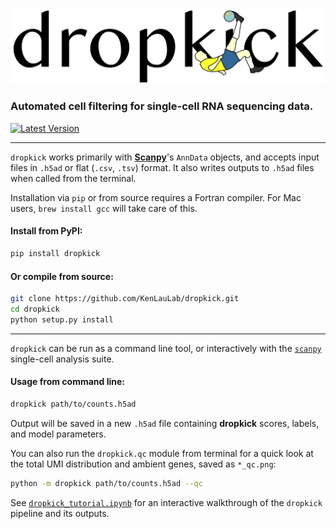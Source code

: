 ![alt text](data/dropkick_logo.png)

### Automated cell filtering for single-cell RNA sequencing data.

[![Latest Version][pypi-image]][pypi-url]

---
`dropkick` works primarily with [**Scanpy**](https://icb-scanpy.readthedocs-hosted.com/en/stable/)'s `AnnData` objects, and accepts input files in `.h5ad` or flat (`.csv`, `.tsv`) format. It also writes outputs to `.h5ad` files when called from the terminal.

Installation via `pip` or from source requires a Fortran compiler. For Mac users, `brew install gcc` will take care of this.

#### Install from PyPI:
```bash
pip install dropkick
```

#### Or compile from source:
```bash
git clone https://github.com/KenLauLab/dropkick.git
cd dropkick
python setup.py install
```

---
`dropkick` can be run as a command line tool, or interactively with the [`scanpy`](https://icb-scanpy.readthedocs-hosted.com/en/stable/) single-cell analysis suite.

#### Usage from command line:
```bash
dropkick path/to/counts.h5ad
```

Output will be saved in a new `.h5ad` file containing __dropkick__ scores, labels, and model parameters.

You can also run the `dropkick.qc` module from terminal for a quick look at the total UMI distribution and ambient genes, saved as `*_qc.png`:
```bash
python -m dropkick path/to/counts.h5ad --qc
```

See [`dropkick_tutorial.ipynb`](dropkick_tutorial.ipynb) for an interactive walkthrough of the `dropkick` pipeline and its outputs.

[pypi-image]: https://img.shields.io/pypi/v/dropkick
[pypi-url]: https://pypi.python.org/pypi/dropkick/
